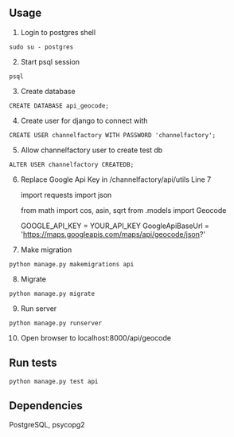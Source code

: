 ## Usage
1. Login to postgres shell

`sudo su - postgres`

2. Start psql session

`psql`

3. Create database

`CREATE DATABASE api_geocode;`

4. Create user for django to connect with

`CREATE USER channelfactory WITH PASSWORD 'channelfactory';`

5. Allow channelfactory user to create test db

`ALTER USER channelfactory CREATEDB;`

6. Replace Google Api Key in /channelfactory/api/utils Line 7

    import requests
    import json

    from math import cos, asin, sqrt
    from .models import Geocode

    GOOGLE_API_KEY = YOUR_API_KEY
    GoogleApiBaseUrl = 'https://maps.googleapis.com/maps/api/geocode/json?'

7. Make migration

`python manage.py makemigrations api`

8. Migrate

`python manage.py migrate`

9. Run server

`python manage.py runserver`

10. Open browser to localhost:8000/api/geocode

## Run tests
`python manage.py test api`

## Dependencies
PostgreSQL, psycopg2
